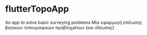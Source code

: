 # flutterTopoApp
An app to solve basic surveying problems
Μία εφαρμογή επίλυσης βασικών τοπογραφικών προβλημάτων (και όδευσης)
